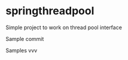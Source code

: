 springthreadpool
================

Simple project to work on thread pool interface

Sample commit

Samples  vvv
